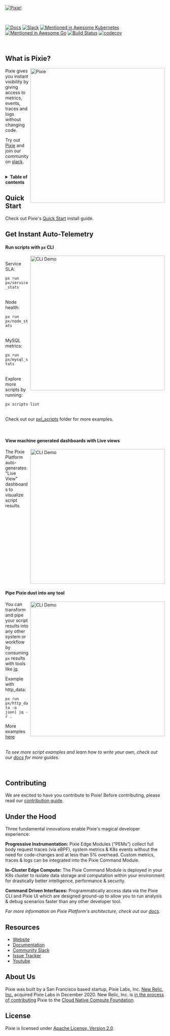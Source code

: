 <p align="center">

  [![Pixie!](./.readme_assets/readme_banner_v9.png)](https://px.dev)

</p>

<br>

[![Docs](https://img.shields.io/badge/docs-latest-blue)](https://docs.px.dev)
[![Slack](https://slackin.px.dev/badge.svg)](https://slackin.px.dev)
[![Mentioned in Awesome Kubernetes](https://awesome.re/mentioned-badge.svg)](https://github.com/ramitsurana/awesome-kubernetes)
[![Mentioned in Awesome Go](https://awesome.re/mentioned-badge.svg)](https://github.com/avelino/awesome-go)
[![Build Status](https://jenkins.corp.pixielabs.ai/buildStatus/icon?job=pixie-oss%2Fbuild-and-test-all)](https://jenkins.corp.pixielabs.ai/job/pixie-oss/job/build-and-test-all/)
[![codecov](https://codecov.io/gh/pixie-labs/pixie/branch/main/graph/badge.svg?token=UG7P3QE5PQ)](https://codecov.io/gh/pixie-labs/pixie)

<br clear="all">

## What is Pixie?

<img src="./.readme_assets/live_2oct20.gif" alt="Pixie" width="425" align="right">

Pixie gives you instant visibility by giving access to metrics, events, traces and logs without changing code.

Try out [Pixie](https://docs.px.dev/installing-pixie/quick-start/) and join our community on [slack](https://slackin.px.dev/).

<br>

<details>
  <summary><strong>Table of contents</strong></summary>

- [Quick Start](#quick-start)
- [Demo](#get-instant-auto-telemetry)
- [Contributing](#contributing)
- [Platform Architecture](#under-the-hood)
- [Resources](#resources)
- [About Us](#about-us)
- [License](#license)

</details>

## Quick Start

Check out Pixie's [Quick Start](https://docs.px.dev/installing-pixie/quick-start) install guide.

## Get Instant Auto-Telemetry

#### Run scripts with `px` CLI

<img src="/.readme_assets/http_data.svg" alt="CLI Demo" width="425" align="right">

<br> Service SLA:

`px run px/service_stats`

<br> Node health:

`px run px/node_stats`

<br> MySQL metrics:

`px run px/mysql_stats`

<br> Explore more scripts by running:

`px scripts list`

<br> Check out our [pxl_scripts](src/pxl_scripts) folder for more examples.

<br clear="all">

#### View machine generated dashboards with Live views

<img src="./.readme_assets/live_2oct20.gif" alt="CLI Demo" width="425" align="right">

The Pixie Platform auto-generates "Live View" dashboards to visualize script results.

<br clear="all">

#### Pipe Pixie dust into any tool

<img src="./.readme_assets/cli_demo.svg" alt="CLI Demo" width="425" align="right">

You can transform and pipe your script results into any other system or workflow by consuming `px` results with tools like [jq](https://stedolan.github.io/jq/).

Example with http_data:

`px run px/http_data -o json| jq -r .`

More examples [here](src/pxl_scripts)

<br>_To see more script examples and learn how to write your own, check out our [docs](https://docs.px.dev) for more guides._

<br clear="all">

## Contributing

We are excited to have you contribute to Pixie! Before contributing, please read our [contribution guide](CONTRIBUTING.md).

## Under the Hood

Three fundamental innovations enable Pixie's magical developer experience:

**Progressive Instrumentation:** Pixie Edge Modules (“PEMs”) collect full body request traces (via eBPF), system metrics & K8s events without the need for code-changes and at less than 5% overhead. Custom metrics, traces & logs can be integrated into the Pixie Command Module.

**In-Cluster Edge Compute:** The Pixie Command Module is deployed in your K8s cluster to isolate data storage and computation within your environment for drastically better intelligence, performance & security.

**Command Driven Interfaces:** Programmatically access data via the Pixie CLI and Pixie UI which are designed ground-up to allow you to run analysis & debug scenarios faster than any other developer tool.

_For more information on Pixie Platform's architecture, check out our [docs](https://docs.px.dev/about-pixie/what-is-pixie/)._

## Resources

- [Website](https://px.dev)
- [Documentation](https://docs.px.dev)
- [Community Slack](https://slackin.px.dev/)
- [Issue Tracker](https://github.com/pixie-labs/pixie/issues)
- [Youtube](https://www.youtube.com/channel/UCOMCDRvBVNIS0lCyOmst7eg/videos)

## About Us

Pixie was built by a San Francisco based startup, Pixie Labs, Inc. [New Relic, Inc.](https://newrelic.com) acquired Pixie Labs in December 2020. New Relic, Inc. is [in the process of contributing](https://github.com/cncf/toc/issues/651) Pixie to the [Cloud Native Compute Foundation](https://www.cncf.io/).

## License

Pixie is licensed under [Apache License, Version 2.0](LICENSE).
